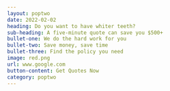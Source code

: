 ```yaml
---
layout: poptwo
date: 2022-02-02
heading: Do you want to have whiter teeth?
sub-heading: A five-minute quote can save you $500+
bullet-one: We do the hard work for you
bullet-two: Save money, save time
bullet-three: Find the policy you need
image: red.png
url: www.google.com
button-content: Get Quotes Now
category: poptwo
---
```

